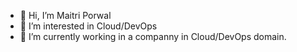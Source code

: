- 👋 Hi, I’m Maitri Porwal
- 👀 I’m interested in Cloud/DevOps 
- 🌱 I’m currently working in a companny in Cloud/DevOps domain.
<!---
Maitriporwal16/Maitriporwal16 is a ✨ special ✨ repository because its `README.md` (this file) appears on your GitHub profile.
You can click the Preview link to take a look at your changes.
--->
